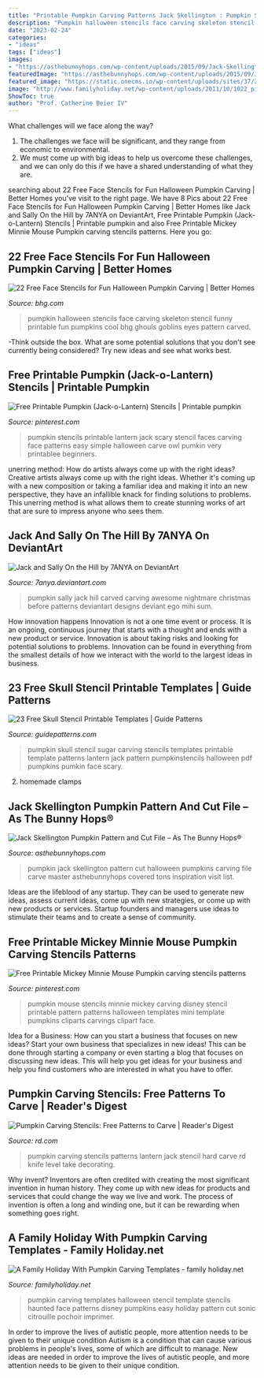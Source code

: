 ```yaml
---
title: "Printable Pumpkin Carving Patterns Jack Skellington : Pumpkin Stencils Printable Lantern Jack Scary Stencil Faces Carving Face Patterns Easy Simple Halloween Carve Owl Pumkin Very Printablee Beginners"
description: "Pumpkin halloween stencils face carving skeleton stencil funny printable fun pumpkins cool bhg ghouls goblins eyes pattern carved"
date: "2023-02-24"
categories:
- "ideas"
tags: ["ideas"]
images:
- "https://asthebunnyhops.com/wp-content/uploads/2015/09/Jack-Skellington-Pumpkin-Pattern.jpg"
featuredImage: "https://asthebunnyhops.com/wp-content/uploads/2015/09/Jack-Skellington-Pumpkin-Pattern.jpg"
featured_image: "https://static.onecms.io/wp-content/uploads/sites/37/2015/09/15214710/skeleton-stencil.jpg"
image: "http://www.familyholiday.net/wp-content/uploads/2011/10/1022_piratepumpkincarving-.jpg"
ShowToc: true
author: "Prof. Catherine Beier IV"
---
```



What challenges will we face along the way?
1. The challenges we face will be significant, and they range from economic to environmental. 
2. We must come up with big ideas to help us overcome these challenges, and we can only do this if we have a shared understanding of what they are.

	

		
searching about 22 Free Face Stencils for Fun Halloween Pumpkin Carving | Better Homes you've visit to the right page. We have 8 Pics about 22 Free Face Stencils for Fun Halloween Pumpkin Carving | Better Homes like Jack and Sally On the Hill by 7ANYA on DeviantArt, Free Printable Pumpkin (Jack-o-Lantern) Stencils | Printable pumpkin and also Free Printable Mickey Minnie Mouse Pumpkin carving stencils patterns. Here you go:
		
    
## 22 Free Face Stencils For Fun Halloween Pumpkin Carving | Better Homes

<img loading=lazy src="https://static.onecms.io/wp-content/uploads/sites/37/2015/09/15214710/skeleton-stencil.jpg" onerror="this.onerror=null;this.src='https://tse2.mm.bing.net/th?id=OIP.h-5Cd17xbfnQHoyptfT3lAHaJ4&amp;pid=15.1';" alt="22 Free Face Stencils for Fun Halloween Pumpkin Carving | Better Homes">

_Source: bhg.com_

>pumpkin halloween stencils face carving skeleton stencil funny printable fun pumpkins cool bhg ghouls goblins eyes pattern carved. 

	

-Think outside the box. What are some potential solutions that you don't see currently being considered? Try new ideas and see what works best. 

    
## Free Printable Pumpkin (Jack-o-Lantern) Stencils | Printable Pumpkin

<img loading=lazy src="https://i.pinimg.com/736x/ae/09/97/ae0997f054c8e69f8b0469ec6a5a539f--jack-o-lantern-faces-jack-o-lantern.jpg" onerror="this.onerror=null;this.src='https://tse2.mm.bing.net/th?id=OIP.cB-c2SWC8_8VNZWWIyuhKAHaJl&amp;pid=15.1';" alt="Free Printable Pumpkin (Jack-o-Lantern) Stencils | Printable pumpkin">

_Source: pinterest.com_

>pumpkin stencils printable lantern jack scary stencil faces carving face patterns easy simple halloween carve owl pumkin very printablee beginners. 

	

unerring method: How do artists always come up with the right ideas?
Creative artists always come up with the right ideas. Whether it's coming up with a new composition or taking a familiar idea and making it into an new perspective, they have an infallible knack for finding solutions to problems. This unerring method is what allows them to create stunning works of art that are sure to impress anyone who sees them.

    
## Jack And Sally On The Hill By 7ANYA On DeviantArt

<img loading=lazy src="https://pre00.deviantart.net/7db6/th/pre/f/2007/304/7/a/jack_and_sally_on_the_hill_by_7anya.jpg" onerror="this.onerror=null;this.src='https://tse4.mm.bing.net/th?id=OIP.vfDD8ryh3-KQQA9sNO-ytAHaJ4&amp;pid=15.1';" alt="Jack and Sally On the Hill by 7ANYA on DeviantArt">

_Source: 7anya.deviantart.com_

>pumpkin sally jack hill carved carving awesome nightmare christmas before patterns deviantart designs deviant ego mihi sum. 

	

How innovation happens
Innovation is not a one time event or process. It is an ongoing, continuous journey that starts with a thought and ends with a new product or service. Innovation is about taking risks and looking for potential solutions to problems. Innovation can be found in everything from the smallest details of how we interact with the world to the largest ideas in business.

    
## 23 Free Skull Stencil Printable Templates | Guide Patterns

<img loading=lazy src="https://www.guidepatterns.com/wp-content/uploads/2018/10/Skull-Jack-O-Lantern-Stencil.png" onerror="this.onerror=null;this.src='https://tse1.mm.bing.net/th?id=OIP.BjJfvbvpaScqvbkvneTRTgHaDt&amp;pid=15.1';" alt="23 Free Skull Stencil Printable Templates | Guide Patterns">

_Source: guidepatterns.com_

>pumpkin skull stencil sugar carving stencils templates printable template patterns lantern jack pattern pumpkinstencils halloween pdf pumpkins pumkin face scary. 

	

2. homemade clamps

    
## Jack Skellington Pumpkin Pattern And Cut File – As The Bunny Hops®

<img loading=lazy src="https://asthebunnyhops.com/wp-content/uploads/2015/09/Jack-Skellington-Pumpkin-Pattern.jpg" onerror="this.onerror=null;this.src='https://tse2.mm.bing.net/th?id=OIP.T5eDYi6tVjCbFYTPM8FP3QHaLH&amp;pid=15.1';" alt="Jack Skellington Pumpkin Pattern and Cut File – As The Bunny Hops®">

_Source: asthebunnyhops.com_

>pumpkin jack skellington pattern cut halloween pumpkins carving file carve master asthebunnyhops covered tons inspiration visit list. 

	

Ideas are the lifeblood of any startup. They can be used to generate new ideas, assess current ideas, come up with new strategies, or come up with new products or services. Startup founders and managers use ideas to stimulate their teams and to create a sense of community.

    
## Free Printable Mickey Minnie Mouse Pumpkin Carving Stencils Patterns

<img loading=lazy src="https://i.pinimg.com/736x/1f/0e/38/1f0e3819403d7e6e2932b0d0e52e965b--mickey-mouse-pumpkin-stencil-disney-pumpkin-stencils.jpg" onerror="this.onerror=null;this.src='https://tse2.mm.bing.net/th?id=OIP.-R0FIiIf1w7bYzSvinI85QHaJ5&amp;pid=15.1';" alt="Free Printable Mickey Minnie Mouse Pumpkin carving stencils patterns">

_Source: pinterest.com_

>pumpkin mouse stencils minnie mickey carving disney stencil printable pattern patterns halloween templates mini template pumpkins cliparts carvings clipart face. 

	

Idea for a Business: How can you start a business that focuses on new ideas?
Start your own business that specializes in new ideas! This can be done through starting a company or even starting a blog that focuses on discussing new ideas. This will help you get ideas for your business and help you find customers who are interested in what you have to offer.

    
## Pumpkin Carving Stencils: Free Patterns To Carve | Reader&#039;s Digest

<img loading=lazy src="https://www.rd.com/wp-content/uploads/2017/10/07-free-pumpkin-carving-stencils-to-take-your-jack-o-lantern-to-the-next-level.jpg" onerror="this.onerror=null;this.src='https://tse3.mm.bing.net/th?id=OIP.lMAeTfJ_Ofu6n9dlqEGTCgHaE8&amp;pid=15.1';" alt="Pumpkin Carving Stencils: Free Patterns to Carve | Reader&#039;s Digest">

_Source: rd.com_

>pumpkin carving stencils patterns lantern jack stencil hard carve rd knife level take decorating. 

	

Why invent?
Inventors are often credited with creating the most significant invention in human history. They come up with new ideas for products and services that could change the way we live and work. The process of invention is often a long and winding one, but it can be rewarding when something goes right.

    
## A Family Holiday With Pumpkin Carving Templates - Family Holiday.net

<img loading=lazy src="http://www.familyholiday.net/wp-content/uploads/2011/10/1022_piratepumpkincarving-.jpg" onerror="this.onerror=null;this.src='https://tse1.mm.bing.net/th?id=OIP.TDjCVl6R4A1w5Lobi3iXRgHaJ4&amp;pid=15.1';" alt="A Family Holiday With Pumpkin Carving Templates - family holiday.net">

_Source: familyholiday.net_

>pumpkin carving templates halloween stencil template stencils haunted face patterns disney pumpkins easy holiday pattern cut sonic citrouille pochoir imprimer. 

	

In order to improve the lives of autistic people, more attention needs to be given to their unique condition
Autism is a condition that can cause various problems in people's lives, some of which are difficult to manage. New ideas are needed in order to improve the lives of autistic people, and more attention needs to be given to their unique condition.

